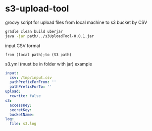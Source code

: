 # s3-upload-tool
groovy script for upload files from local machine to s3 bucket by CSV

```sh
gradle clean build uberjar
java -jar path/../s3UploadTool-0.0.1.jar
```

input CSV format
```csv
from (local path);to (S3 path)
```

s3.yml (must be in folder with jar) example
```yml
input:
  csv: /tmp/input.csv
  pathPrefixForFrom: ''
  pathPrefixForTo: ''
upload:
  rewrite: false
s3:
  accessKey:
  secretKey:
  bucketName:
log:
  file: s3.log
```
